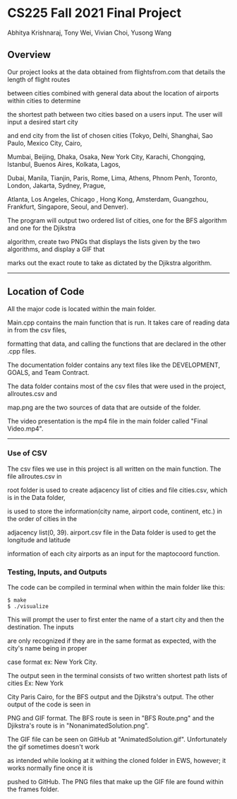 # CS225 Fall 2021 Final Project

Abhitya Krishnaraj, Tony Wei, Vivian Choi, Yusong Wang

## Overview

Our project looks at the data obtained from flightsfrom.com that details the length of flight routes 

between cities combined with general data about the location of airports within cities to determine

the shortest path between two cities based on a users input. The user will input a desired start city

and end city from the list of chosen cities (Tokyo, Delhi, Shanghai, Sao Paulo, Mexico City, Cairo, 

Mumbai, Beijing, Dhaka, Osaka, New York City, Karachi, Chongqing, Istanbul, Buenos Aires, Kolkata, Lagos, 

Dubai, Manila, Tianjin, Paris, Rome, Lima, Athens, Phnom Penh, Toronto, London, Jakarta, Sydney, Prague, 

Atlanta, Los Angeles, Chicago	, Hong Kong, Amsterdam, Guangzhou, Frankfurt, Singapore, Seoul, and Denver).

The program will output two ordered list of cities, one for the BFS algorithm and one for the Djikstra

algorithm, create two PNGs that displays the lists given by the two algorithms, and display a GIF that

marks out the exact route to take as dictated by the Djikstra algorithm.
 
***

## Location of Code

All the major code is located within the main folder.

Main.cpp contains the main function that is run. It takes care of reading data in from the csv files, 

formatting that data, and calling the functions that are declared in the other .cpp files.

The documentation folder contains any text files like the DEVELOPMENT, GOALS, and Team Contract.

The data folder contains most of the csv files that were used in the project, allroutes.csv and 

map.png are the two sources of data that are outside of the folder.

The video presentation is the mp4 file in the main folder called "Final Video.mp4".

***
### Use of CSV
The csv files we use in this project is all written on the main function. The file allroutes.csv in

root folder is used to create adjacency list of cities and file cities.csv, which is in the Data folder,

is used to store the information(city name, airport code, continent, etc.) in the order of cities in the

adjacency list(0, 39).  airport.csv file in the Data folder is used to get the longitude and latitude

information of each city airports as an input for the maptocoord function. 

### Testing, Inputs, and Outputs

The code can be compiled in terminal when within the main folder like this: 

```
$ make
$ ./visualize
```

This will prompt the user to first enter the name of a start city and then the destination. The inputs

are only recognized if they are in the same format as expected, with the city's name being in proper

case format ex: New York City.

The output seen in the terminal consists of two written shortest path lists of cities Ex: New York

City Paris Cairo, for the BFS output and the Djikstra's output. The other output of the code is seen in 

PNG and GIF format. The BFS route is seen in "BFS Route.png" and the Djikstra's route is in "NonanimatedSolution.png".

The GIF file can be seen on GitHub at "AnimatedSolution.gif". Unfortunately the gif sometimes doesn't work

as intended while looking at it withing the cloned folder in EWS, however; it works normally fine once it is 

pushed to GitHub. The PNG files that make up the GIF file are found within the frames folder.
